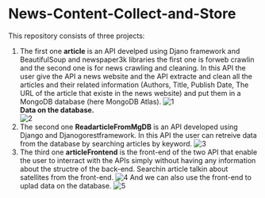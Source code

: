 # News-Content-Collect-and-Store
This repository consists of three projects:
1. The first one **article** is an API develped using Djano framework and BeautifulSoup and newspaper3k libraries the first one is forweb crawlin and the second one is for news crawling and cleaning. In this API the user give the API a news website and the API extracte and clean all the articles and their related information (Authors, Title, Publish Date, The URL of the article that existe in the news website) and put them in a MongoDB database (here MongoDB Atlas).
![1](https://user-images.githubusercontent.com/61889763/100276457-dd88df00-2f61-11eb-9151-2d3fd12f4f6f.PNG)\
**Data on the database.**\
![2](https://user-images.githubusercontent.com/61889763/100277726-ee3a5480-2f63-11eb-9923-5fa68876cda1.PNG)
2. The second one **ReadarticleFromMgDB** is an API developed using Django and Djanogorestframework. In this API the user can retreive data from the database by searching articles by keyword.
![3](https://user-images.githubusercontent.com/61889763/100280023-cf3dc180-2f67-11eb-9ca9-5efa5442fb34.PNG)
3. The third one **articleFrontend** is the front-end of the two API that enable the user to interract with the APIs simply without having any information about the structre of the back-end.
Searchin article talkin about satellites from the front-end.
![4](https://user-images.githubusercontent.com/61889763/100281818-df0ad500-2f6a-11eb-86f2-3bdc6aef4535.PNG)
And we can also use the front-end to uplad data on the database.
![5](https://user-images.githubusercontent.com/61889763/100283003-efbc4a80-2f6c-11eb-98a1-a23a8a02340e.PNG)
